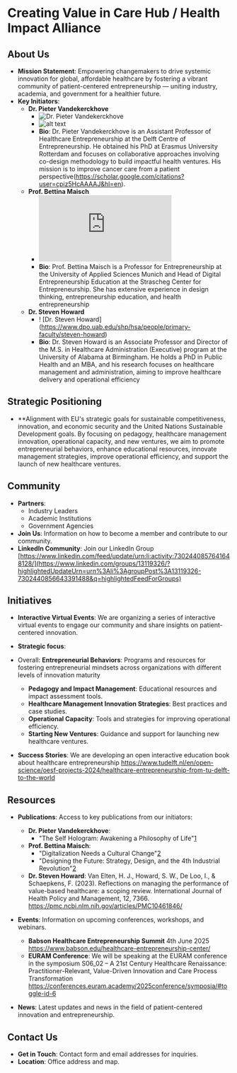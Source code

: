 # Creating Value in Care Hub / Health Impact Alliance

## About Us
- **Mission Statement**: Empowering changemakers to drive systemic innovation for global, affordable healthcare by fostering a vibrant community of patient-centered entrepreneurship — uniting industry, academia, and government for a healthier future.
- **Key Initiators**:
  - **Dr. Pieter Vandekerckhove**
    - ![Dr. Pieter Vandekerckhove](https://www.tudelft.nl/en/staff/p.b.m.vandekerckhove/)
    - ![alt text](https://github.com/[username]/[reponame]/blob/[branch]/image.jpg?raw=true)
    - **Bio**: Dr. Pieter Vandekerckhove is an Assistant Professor of Healthcare Entrepreneurship at the Delft Centre of Entrepreneurship. He obtained his PhD at Erasmus University Rotterdam and focuses on collaborative approaches involving co-design methodology to build impactful health ventures. His mission is to improve cancer care from a patient perspective(https://scholar.google.com/citations?user=cpiz5HcAAAAJ&hl=en).
  - **Prof. Bettina Maisch**
    - ![Prof. Bettina Maisch](https://www.sce.de/en/team.html)
    - **Bio**: Prof. Bettina Maisch is a Professor for Entrepreneurship at the University of Applied Sciences Munich and Head of Digital Entrepreneurship Education at the Strascheg Center for Entrepreneurship. She has extensive experience in design thinking, entrepreneurship education, and health entrepreneurship
  - **Dr. Steven Howard**
    - ! [Dr. Steven Howard] (https://www.dpo.uab.edu/shp/hsa/people/primary-faculty/steven-howard)
    - **Bio**: Dr. Steven Howard is an Associate Professor and Director of the M.S. in Healthcare Administration (Executive) program at the University of Alabama at Birmingham. He holds a PhD in Public Health and an MBA, and his research focuses on healthcare management and administration, aiming to improve healthcare delivery and operational efficiency 

## Strategic Positioning
- **Alignment with EU's strategic goals for sustainable competitiveness, innovation, and economic security and the United Nations Sustainable Development goals. By focusing on pedagogy, healthcare management innovation, operational capacity, and new ventures, we aim to promote entrepreneurial behaviors, enhance educational resources, innovate management strategies, improve operational efficiency, and support the launch of new healthcare ventures.

## Community
- **Partners**:
  - Industry Leaders
  - Academic Institutions
  - Government Agencies
- **Join Us**: Information on how to become a member and contribute to our community.
- **LinkedIn Community**: Join our LinkedIn Group [https://www.linkedin.com/feed/update/urn:li:activity:7302440857641648128/](https://www.linkedin.com/groups/13119326/?highlightedUpdateUrn=urn%3Ali%3AgroupPost%3A13119326-7302440856643391488&q=highlightedFeedForGroups)

## Initiatives
- **Interactive Virtual Events**: We are organizing a series of interactive virtual events to engage our community and share insights on patient-centered innovation.

- **Strategic focus**:

- Overall: **Entrepreneurial Behaviors**: Programs and resources for fostering entrepreneurial mindsets across organizations with different levels of innovation maturity


  - **Pedagogy and Impact Management**: Educational resources and impact assessment tools.
  - **Healthcare Management Innovation Strategies**: Best practices and case studies.
  - **Operational Capacity**: Tools and strategies for improving operational efficiency.
  - **Starting New Ventures**: Guidance and support for launching new healthcare ventures.

- **Success Stories**: We are developing an open interactive education book about healthcare entrepreneurship https://www.tudelft.nl/en/open-science/oesf-projects-2024/healthcare-entrepreneurship-from-tu-delft-to-the-world

## Resources
- **Publications**: Access to key publications from our initiators:
  - **Dr. Pieter Vandekerckhove**:
    - "The Self Hologram: Awakening a Philosophy of Life"[1](https://scholar.google.com/citations?user=cpiz5HcAAAAJ&hl=en)
  - **Prof. Bettina Maisch**:
    - "Digitalization Needs a Cultural Change"[2](https://www.zotero.org/maisch)
    - "Designing the Future: Strategy, Design, and the 4th Industrial Revolution"[2](https://www.zotero.org/maisch)
  - **Dr. Steven Howard**:
Van Elten, H. J., Howard, S. W., De Loo, I., & Schaepkens, F. (2023). Reflections on managing the performance of value-based healthcare: a scoping review. International Journal of Health Policy and Management, 12, 7366.
    https://pmc.ncbi.nlm.nih.gov/articles/PMC10461846/

- **Events**: Information on upcoming conferences, workshops, and webinars.
  - **Babson Healthcare Entrepreneurship Summit** 4th June 2025 https://www.babson.edu/healthcare-entrepreneurship-center/
  - **EURAM Conference**: We will be speaking at the EURAM conference in the symposium S06_02 – A 21st Century Healthcare Renaissance: Practitioner-Relevant, Value-Driven Innovation and Care Process Transformation https://conferences.euram.academy/2025conference/symposia/#toggle-id-6

- **News**: Latest updates and news in the field of patient-centered innovation and entrepreneurship.

## Contact Us
- **Get in Touch**: Contact form and email addresses for inquiries.
- **Location**: Office address and map.
